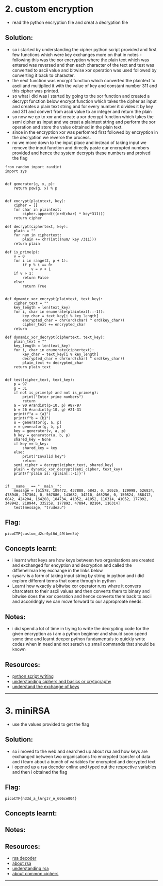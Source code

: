 


# 2. custom encryption
- read the python encryption file and creat a decryption file

## Solution:
- so i started by understanding the cipher python script provided and first few functions which were key exchanges more on that in notes - following this was the xor encryption where the plain text which was entered was reversed and then each character of the text and test was converted to ascii value and bitwise xor operation was used followed by converting it back to character.
- the next function was encrypt function which converted the plaintext to ascii and multiplied it with the value of key and constant number 311 and this cipher was printed.
- so what i did was i started by going to the xor function and created a decrypt function below encrypt function which takes the cipher as input and creates a plain text string and for every number it divides it by key and 311 and convert from ascii value to an integer and return the plain
- so now we go to xor and create a xor decrypt function which takes the semi cipher as input and we creat a plaintext string and perform the xor operation and store the value obtained in the plain text.
- since in the encryption xor was perfomred first followed by encryption in the decryption we reverse the process.
- no we move down to the input place and instead of taking input we remove the input function and directly paste our encrypted numbers provided and hence the system decrypts these numbers and proived the flag

```
from random import randint
import sys


def generator(g, x, p):
    return pow(g, x) % p


def encrypt(plaintext, key):
    cipher = []
    for char in plaintext:
        cipher.append(((ord(char) * key*311)))
    return cipher

def decrypt(ciphertext, key):
    plain = ""
    for num in ciphertext:
        plain += chr(int((num/ key /311)))
    return plain

def is_prime(p):
    v = 0
    for i in range(2, p + 1):
        if p % i == 0:
            v = v + 1
    if v > 1:
        return False
    else:
        return True


def dynamic_xor_encrypt(plaintext, text_key):
    cipher_text = ""
    key_length = len(text_key)
    for i, char in enumerate(plaintext[::-1]):
        key_char = text_key[i % key_length]
        encrypted_char = chr(ord(char) ^ ord(key_char))
        cipher_text += encrypted_char
    return 
    
def dynamic_xor_decrypt(ciphertext, text_key):
    plain_text = ""
    key_length = len(text_key)
    for i, char in enumerate(ciphertext):
        key_char = text_key[i % key_length]
        decrypted_char = chr(ord(char) ^ ord(key_char))
        plain_text += decrypted_char
    return plain_text


def test(cipher_text, text_key):
    p = 97
    g = 31
    if not is_prime(p) and not is_prime(g):
        print("Enter prime numbers")
        return
    a = 90 #randint(p-10, p) #87-97
    b = 26 #randint(g-10, g) #21-31
    print(f"a = {a}")
    print(f"b = {b}")
    u = generator(g, a, p)
    v = generator(g, b, p)
    key = generator(v, a, p)
    b_key = generator(u, b, p)
    shared_key = None
    if key == b_key:
        shared_key = key
    else:
        print("Invalid key")
        return
    semi_cipher = decrypt(cipher_text, shared_key)
    plain = dynamic_xor_decrypt(semi_cipher, text_key)
    print(f'plain is: {plain[::-1]}')


if __name__ == "__main__":
    message = [61578, 109472, 437888, 6842, 0, 20526, 129998, 526834, 478940, 287364, 0, 567886, 143682, 34210, 465256, 0, 150524, 588412, 6842, 424204, 164208, 184734, 41052, 41052, 116314, 41052, 177892, 348942, 218944, 335258, 177892, 47894, 82104, 116314]
    test(message, "trudeau")

```
## Flag:
```
picoCTF{custom_d2cr0pt6d_49fbee5b}
```
## Concepts learnt:
- i learnt what keys are how keys between two organisations are created and exchanged for encyption and decryption and called the diffiehellman key exchange in the links below
- sysarv is a form of taking input string by string in python and i did explore different terms that come through in python
- Learnt how wxactly a bitwise xor operator runs where it convers charcaters to their ascii values and then converts them to binary and bitwise does the xor operation and hence converts them back to ascii and accoridngly we can move forward to our approproate needs.

## Notes:
- i did spend a lot of time in trying to write the decrypting code for the given encryption as i am a python beginner and should soon spend some time and learnt deeper python fundamentals to quickly write codes when in need and not serach up small commands that should be known
## Resources:
- [python script writing](https://w3schools.com/python/)
- [understanding ciphers and basics or crytography](https://youtube.com/playlist?list=PLBlnK6fEyqRhBsP45jUdcqBivf25hyVkU)
- [understand the exchange of keys](https://www.geeksforgeeks.org/computer-networks/diffie-hellman-key-exchange-and-perfect-forward-secrecy/)

***


# 3. miniRSA
- use the values provided to get the flag
## Solution:
- so i moved to the web and searched up about rsa and how keys are exchanged between two organisations fro encrypted transfer of data and i learn about a bunch of variables for encrypted and decrypted text
- i opened up a rsa decoder online and typed out the respective variables and then i obtained the flag

## Flag:
```
picoCTF{n33d_a_lArg3r_e_606ce004}
```
## Concepts learnt:

## Notes:

## Resources:
- [rsa decoder](https://www.dcode.fr/rsa-cipher)
- [about rsa](https://www.geeksforgeeks.org/computer-networks/rsa-algorithm-cryptography/)
- [understanding rsa](https://www.youtube.com/watch?v=hm8s6FAc4pg&pp=ygUDcnNh)
- [about common ciphers](https://www.youtube.com/playlist?list=PLBlnK6fEyqRhBsP45jUdcqBivf25hyVkU)
***